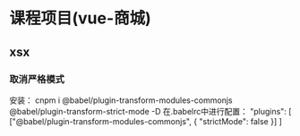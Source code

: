 # 课程项目(vue-商城) 

## xsx

### 取消严格模式 
安装：
cnpm i @babel/plugin-transform-modules-commonjs @babel/plugin-transform-strict-mode -D
在.babelrc中进行配置：
"plugins": [
      ["@babel/plugin-transform-modules-commonjs", { "strictMode": false }]
    ]
